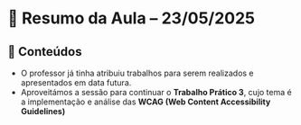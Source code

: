 # 📅 Resumo da Aula – 23/05/2025

## 📝 Conteúdos

- O professor já tinha atribuiu  trabalhos para serem realizados e apresentados em data futura.  
- Aproveitámos a sessão para continuar o **Trabalho Prático 3**, cujo tema é a implementação e análise das **WCAG (Web Content Accessibility Guidelines)**
